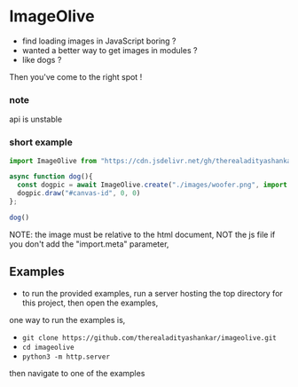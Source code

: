 # ImageOlive

- find loading images in JavaScript boring ?
- wanted a better way to get images in modules ?
- like dogs ?

Then you've come to the right spot !

### note

api is unstable

### short example

```js
import ImageOlive from "https://cdn.jsdelivr.net/gh/therealadityashankar/imageolive@0.0.5/imageOlive.js";

async function dog(){
  const dogpic = await ImageOlive.create("./images/woofer.png", import.meta.url)
  dogpic.draw("#canvas-id", 0, 0)
};

dog()
```

NOTE: the image must be relative to the html document, NOT the js file if you don't add the "import.meta" parameter,


## Examples

- to run the provided examples, run a server hosting the top directory for this project, then open the examples,

one way to run the examples is,

- `git clone https://github.com/therealadityashankar/imageolive.git`
- `cd imageolive`
- `python3 -m http.server`

then navigate to one of the examples
